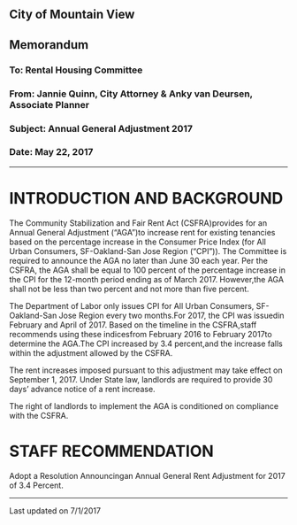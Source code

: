 ## City of Mountain View
## Memorandum
### To: Rental Housing Committee
### From: Jannie Quinn, City Attorney & Anky van Deursen, Associate Planner
### Subject: Annual General Adjustment 2017  
### Date: May 22, 2017  

***

# INTRODUCTION AND BACKGROUND  
The Community  Stabilization  and  Fair  Rent  Act  (CSFRA)provides  for  an  Annual General  Adjustment  (“AGA”)to  increase rent  for  existing  tenancies  based  on  the percentage  increase  in  the  Consumer  Price  Index  (for  All  Urban  Consumers,  SF-Oakland-San Jose Region (“CPI”)).  The Committee is required to announce the AGA no later than June 30 each year.  Per the CSFRA, the AGA shall be equal to 100 percent of the  percentage  increase  in  the  CPI  for  the  12-month  period  ending  as  of  March  2017.  However,the AGA shall not be less than two percent and not more than five percent.  

The  Department  of  Labor  only  issues  CPI  for  All  Urban  Consumers,  SF-Oakland-San Jose Region every two months.For 2017, the CPI was issuedin February and April of 2017. Based  on  the  timeline  in  the  CSFRA,staff  recommends  using  these  indicesfrom February  2016  to  February  2017to  determine  the AGA.The CPI  increased  by  3.4 percent,and the increase falls within the adjustment allowed by the CSFRA.  

The rent increases imposed pursuant to this adjustment may take effect on September 1, 2017.  Under State law, landlords are required to provide 30 days’ advance notice of a rent increase.  

The  right  of  landlords  to  implement  the  AGA is  conditioned  on  compliance  with  the CSFRA. 

# STAFF RECOMMENDATION  
Adopt a Resolution  Announcingan  Annual  General  Rent  Adjustment  for  2017  of  3.4 Percent.


***
Last updated on 7/1/2017  